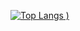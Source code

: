 [![Top Langs](https://github-readme-stats.vercel.app/api/top-langs/?username=kamesan1577&layout=compact&theme=synthwave)
)](https://github.com/anuraghazra/github-readme-stats)
